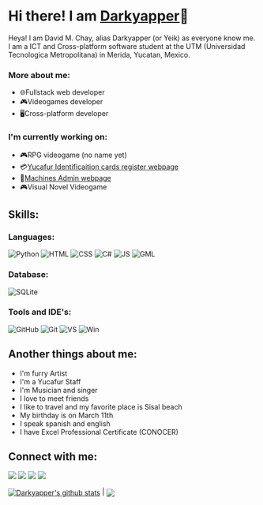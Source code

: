 # Hi there! I am [Darkyapper](https://github.com/Darkyapper)👋
Heya! I am David M. Chay, alias Darkyapper (or Yeik) as everyone know me. I am a ICT and Cross-platform software student at the UTM (Universidad Tecnologica Metropolitana) in Merida, Yucatan, Mexico. 

### More about me:
- 🌐Fullstack web developer
- 🎮Videogames developer
- 🖥Cross-platform developer

### I'm currently working on:
- 🎮RPG videogame (no name yet)
- 💳[Yucafur Identificaition cards register webpage](https://github.com/Darkyapper/credencial-furry-page)
- 🛒[Machines Admin webpage](https://github.com/Darkyapper/Futuro-d-Mexico)
- 🎮Visual Novel Videogame

## Skills:
### Languages:
![Python](https://img.shields.io/badge/Python%20-%20%23F1A519%20?style=for-the-badge&logo=Python&logoColor=%23FFFFFF&color=%23F1A519%20)
![HTML](https://img.shields.io/badge/HTML%20-%20%23F1A519%20?style=for-the-badge&logo=HTML5&logoColor=%23FFFFFF&color=%23DD0A0A%20)
![CSS](https://img.shields.io/badge/CSS%20-%20%23F1A519%20?style=for-the-badge&logo=CSS3&logoColor=%23FFFFFF&color=%231C2FE8%20)
![C#](https://img.shields.io/badge/C%23%20-%20%23F1A519%20?style=for-the-badge&logo=C%23&logoColor=%23FFFFFF&color=%238C10BF%20)
![JS](https://img.shields.io/badge/JavaScript%20-%20%23F1A519%20?style=for-the-badge&logo=JavaScript&logoColor=%23FFFFFF&color=%23CDAD1D%20)
![GML](https://img.shields.io/badge/GML%20-%20%23F1A519%20?style=for-the-badge&logo=GameMaker&logoColor=%23FFFFFF&color=%2329B00B%20)
### Database:
![SQLite](https://img.shields.io/badge/SQLite%20-%20%23F1A519%20?style=for-the-badge&logo=SQLite&logoColor=%23FFFFFF&color=%232BA1D1%20)
### Tools and IDE's:
![GitHub](https://img.shields.io/badge/GitHub%20-%20%23FFFFFF?style=for-the-badge&logo=Github&logoColor=%23FFFFFF&color=%23192561%20)
![Git](https://img.shields.io/badge/Git%20-%20%23FFFFFF?style=for-the-badge&logo=Git&logoColor=%23FFFFFF&color=%23D47B36%20)
![VS](https://img.shields.io/badge/Visual%20Studio%20-%20%23FFFFFF?style=for-the-badge&logo=Visualstudio&logoColor=%23FFFFFF&color=%238E2687%20)
![Win](https://img.shields.io/badge/Windows%20-%20%23FFFFFF?style=for-the-badge&logo=windows&logoColor=%23FFFFFF&color=%23519ABC%20)

## Another things about me:
- I'm furry Artist
- I'm a Yucafur Staff
- I'm Musician and singer
- I love to meet friends
- I like to travel and my favorite place is Sisal beach
- My birthday is on March 11th
- I speak spanish and english
- I have Excel Professional Certificate (CONOCER)

## Connect with me:
[<img src="https://img.shields.io/badge/Website%20-%20%23FFFFFF?style=for-the-badge&logo=WWW&logoColor=%23FFFFFF&color=%23000000" />](https://darkyapper.blogspot.com/)
[<img src="https://img.shields.io/badge/Twitter%20-%20%23FFFFFF?style=for-the-badge&logo=x&logoColor=%23FFFFFF&color=%23000000" />](https://twitter.com/darkyapper)
[<img src="https://img.shields.io/badge/Instagram%20-%20%23FFFFFF?style=for-the-badge&logo=instagram&logoColor=%23FFFFFF&color=%23000000" />](https://instagram.com/darkyapper)
[<img src="https://img.shields.io/badge/Linktree%20-%20%23FFFFFF?style=for-the-badge&logo=Linktree&logoColor=%23FFFFFF&color=%23000000" />](https://linktr.ee/darkyapper)

 <a href="https://github.com/Darkyapper/github-readme-stats"><img align="center" src="https://github-readme-stats.vercel.app/api?username=Darkyapper&show_icons=true&include_all_commits=true&theme=buefy&hide_border=true" alt="Darkyapper's github stats" /></a> | <a href="https://github.com/Darkyapper/github-readme-stats"><img align="center" src="https://github-readme-stats.vercel.app/api/top-langs/?username=Darkyapper&layout=compact&theme=buefy&hide_border=true" /></a> 
<!--
**Darkyapper/darkyapper** is a ✨ _special_ ✨ repository because its `README.md` (this file) appears on your GitHub profile.

Here are some ideas to get you started:

- 🔭 I’m currently working on ...
- 🌱 I’m currently learning ...
- 👯 I’m looking to collaborate on ...
- 🤔 I’m looking for help with ...
- 💬 Ask me about ...
- 📫 How to reach me: ...
- 😄 Pronouns: ...
- ⚡ Fun fact: ...
-->

